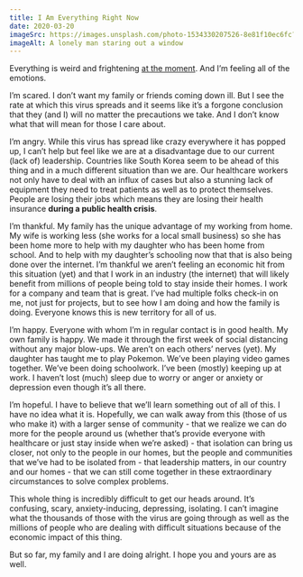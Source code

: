 ```yaml
---
title: I Am Everything Right Now
date: 2020-03-20
imageSrc: https://images.unsplash.com/photo-1534330207526-8e81f10ec6fc?crop=entropy&cs=tinysrgb&fit=max&fm=jpg&ixid=MnwxMTc3M3wwfDF8c2VhcmNofDI2fHxhbG9uZXxlbnwwfHx8fDE2NjQ0OTg5NDk&ixlib=rb-1.2.1
imageAlt: A lonely man staring out a window
---
```


Everything is weird and frightening [at the moment](https://www.washingtonpost.com/coronavirus/). And I’m feeling all of the emotions.

I’m scared. I don’t want my family or friends coming down ill. But I see the rate at which this virus spreads and it seems like it’s a forgone conclusion that they (and I) will no matter the precautions we take. And I don’t know what that will mean for those I care about.

I’m angry. While this virus has spread like crazy everywhere it has  popped up, I can’t help but feel like we are at a disadvantage due to  our current (lack of) leadership. Countries like South Korea seem to be ahead of this thing and in a much different situation than we are. Our healthcare workers not only have to deal with an influx of cases but also a stunning lack of equipment they need to treat patients as well as to protect themselves. People are losing their jobs which means they are losing their health insurance **during a public health crisis**.

I’m thankful. My family has the unique advantage of my working from  home. My wife is working less (she works for a local small business) so she has been home more to help with my daughter who has been home from school. And to help with my daughter’s schooling now that that is also being done over the internet. I’m thankful we aren’t feeling an economic hit from this situation (yet) and that I work in an industry (the internet) that will likely benefit from millions of people being told to stay inside their homes. I work for a company and team that is great. I’ve had multiple folks check-in on me, not just for projects, but to see how I am doing and how the family is doing. Everyone knows this is new territory for all of us.

I’m happy. Everyone with whom I’m in regular contact is in good health.  My own family is happy. We made it through the first week of social distancing without any major blow-ups. We aren’t on each others’ nerves (yet). My daughter has taught me to play Pokemon. We’ve been playing video games together. We’ve been doing schoolwork. I’ve been (mostly) keeping up at work. I haven’t lost (much) sleep due to worry or anger or anxiety or depression even though it’s all there.

I’m hopeful. I have to believe that we’ll learn  something out of all of this. I have no idea what it is. Hopefully, we  can walk away from this (those of us who make it) with a larger sense of  community - that we realize we can do more for the people around us  (whether that’s provide everyone with healthcare or just stay inside  when we’re asked) - that isolation can bring us closer, not only to the  people in our homes, but the people and communities that we’ve had to be  isolated from - that leadership matters, in our country and our homes -  that we can still come together in these extraordinary circumstances to  solve complex problems.

This whole thing is incredibly difficult to get our heads around. It’s confusing, scary, anxiety-inducing, depressing, isolating. I can’t imagine what the thousands of those with the virus are going through as well as the millions of people who are dealing with difficult situations  because of the economic impact of this thing.

But so far, my family and I are doing alright. I hope you and yours are as well.